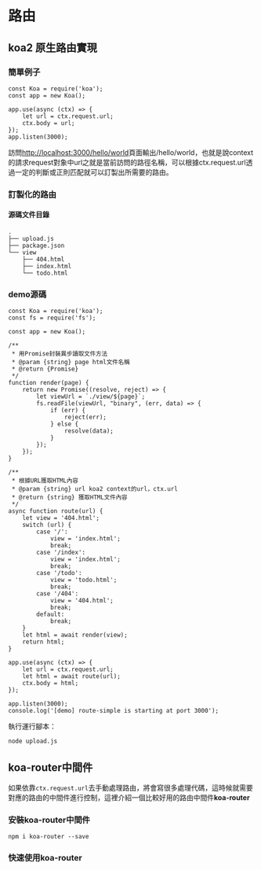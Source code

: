 # 路由

## koa2 原生路由實現

### 簡單例子

```
const Koa = require('koa');
const app = new Koa();

app.use(async (ctx) => {
    let url = ctx.request.url;
    ctx.body = url;
});
app.listen(3000);
```

訪問[http://localhost:3000/hello/world](http://localhost:3000/hello/world)頁面輸出/hello/world，也就是說context的請求request對象中url之就是當前訪問的路徑名稱，可以根據ctx.request.url透過一定的判斷或正則匹配就可以訂製出所需要的路由。

### 訂製化的路由

#### 源碼文件目錄

```
.
├── upload.js
├── package.json
└── view
    ├── 404.html
    ├── index.html
    └── todo.html
```

### demo源碼

```
const Koa = require('koa');
const fs = require('fs');

const app = new Koa();

/**
 * 用Promise封裝異步讀取文件方法
 * @param {string} page html文件名稱
 * @return {Promise}
 */
function render(page) {
    return new Promise((resolve, reject) => {
        let viewUrl = `./view/${page}`;
        fs.readFile(viewUrl, "binary", (err, data) => {
            if (err) {
                reject(err);
            } else {
                resolve(data);
            }
        });
    });
}

/**
 * 根據URL獲取HTML內容
 * @param {string} url koa2 context的url，ctx.url
 * @return {string} 獲取HTML文件內容
 */
async function route(url) {
    let view = '404.html';
    switch (url) {
        case '/':
            view = 'index.html';
            break;
        case '/index':
            view = 'index.html';
            break;
        case '/todo':
            view = 'todo.html';
            break;
        case '/404':
            view = '404.html';
            break;
        default:
            break;
    }
    let html = await render(view);
    return html;
}

app.use(async (ctx) => {
    let url = ctx.request.url;
    let html = await route(url);
    ctx.body = html;
});

app.listen(3000);
console.log('[demo] route-simple is starting at port 3000');
```

執行運行腳本：

```
node upload.js
```

## koa-router中間件

如果依靠`ctx.request.url`去手動處理路由，將會寫很多處理代碼，這時候就需要對應的路由的中間件進行控制，這裡介紹一個比較好用的路由中間件**koa-router**

### 安裝koa-router中間件

```
npm i koa-router --save
```

### 快速使用koa-router

```

```